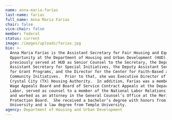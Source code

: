 ```yaml
---
name: anna-maria-farías
last-name: farias
full_name: Anna Maria Farías
chair: false
vice-chair: false
member: federal
status: current
image: /images/uploads/farias.jpg
bio: >-
  Anna Maria Farías is the Assistant Secretary for Fair Housing and Equal
  Opportunity at the Department of Housing and Urban Development (HUD).  She
  previously served at HUD as Senior Counsel to the Secretary, the Deputy
  Assistant Secretary for Special Initiatives, the Deputy Assistant Secretary
  for Grant Programs, and the Director for the Center for Faith-Based and
  Community Initiatives.  Prior to that, she was Executive Director of the
  Crystal City (TX) Housing Authority.  In addition, Farías was a member of the
  Wage Appeals Board and Board of Service Contract Appeals at the Department of
  Labor, served as counsel to a member of the National Labor Relations Board,
  and worked as an attorney in the General Counsel’s Office at the Merit Systems
  Protection Board.  She received a bachelor’s degree with honors from Boston
  University and a law degree from Temple University.
agency: Department of Housing and Urban Development
---
```


